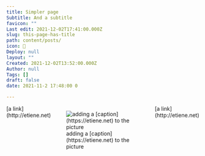 ```yaml
---
title: Simpler page
Subtitle: And a subtitle
favicon: ""
Last edit: 2021-12-02T17:41:00.000Z
slug: this-page-has-title
path: content/posts/
icon: 🥰
Deploy: null
layout: ""
Created: 2021-12-02T13:52:00.000Z
Author: null
Tags: []
draft: false
date: 2021-11-2 17:48:00 0

---
```


<div style="display: flex;">
<div style="flex-flow: row wrap; align-items: center; justify-content: space-around;">[a link](http://etiene.net)

</div>
<div style="flex-flow: row wrap; align-items: center; justify-content: space-around;">
<figure class="image">
<img src="https://s3.us-west-2.amazonaws.com/secure.notion-static.com/dfaf50d5-439f-4e58-933f-0d8982555f6d/21.png?X-Amz-Algorithm=AWS4-HMAC-SHA256&X-Amz-Content-Sha256=UNSIGNED-PAYLOAD&X-Amz-Credential=AKIAT73L2G45EIPT3X45%2F20211202%2Fus-west-2%2Fs3%2Faws4_request&X-Amz-Date=20211202T174802Z&X-Amz-Expires=3600&X-Amz-Signature=8bf5c78f8d8c491c18e6d958dd1c3df1c79e02a079fbc5624a9f888a367bc745&X-Amz-SignedHeaders=host&x-id=GetObject" alt="adding a [caption](https://etiene.net) to the picture" width: 100px>
<figcaption>adding a [caption](https://etiene.net) to the picture</figcaption>
</figure>
    </div>
<div style="flex-flow: row wrap; align-items: center; justify-content: space-around;">[a link](http://etiene.net)



</div>
</div>



